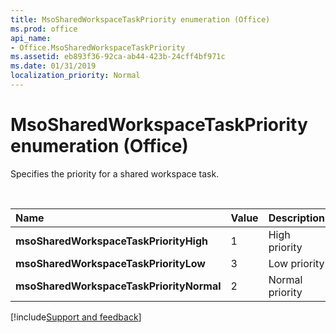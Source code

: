 ```yaml
---
title: MsoSharedWorkspaceTaskPriority enumeration (Office)
ms.prod: office
api_name:
- Office.MsoSharedWorkspaceTaskPriority
ms.assetid: eb893f36-92ca-ab44-423b-24cff4bf971c
ms.date: 01/31/2019
localization_priority: Normal
---
```



# MsoSharedWorkspaceTaskPriority enumeration (Office)

Specifies the priority for a shared workspace task.

<br/>

|Name|Value|Description|
|:-----|:-----|:-----|
|**msoSharedWorkspaceTaskPriorityHigh**|1|High priority |
|**msoSharedWorkspaceTaskPriorityLow**|3|Low priority |
|**msoSharedWorkspaceTaskPriorityNormal**|2|Normal priority |

[!include[Support and feedback](~/includes/feedback-boilerplate.md)]